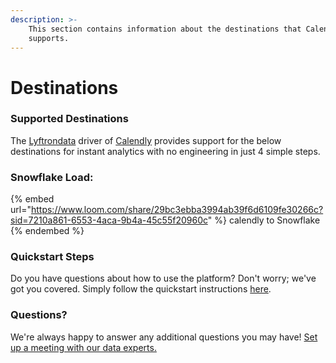 ```yaml
---
description: >-
    This section contains information about the destinations that Calendly
    supports.
---
```


# Destinations

### Supported Destinations

The [Lyftrondata](https://www.lyftrondata.com/) driver of [Calendly](https://www.lyftrondata.com/integration/business-analytics/calendly/) provides support for the below destinations for instant analytics with no engineering in just 4 simple steps.

### Snowflake Load:

{% embed url="https://www.loom.com/share/29bc3ebba3994ab39f6d6109fe30266c?sid=7210a861-6553-4aca-9b4a-45c55f20960c" %}
calendly to Snowflake
{% endembed %}

### Quickstart Steps

Do you have questions about how to use the platform? Don't worry; we've got you covered. Simply follow the quickstart instructions [here](../../../quickstart-steps.md).

### Questions? <a href="#questions" id="questions"></a>

We're always happy to answer any additional questions you may have! [Set up a meeting with our data experts.](https://www.lyftrondata.com/book-a-meeting/)
